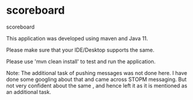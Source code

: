# scoreboard
 scoreboard
 
 This application was developed using maven and Java 11.
 
 Please make sure that your IDE/Desktop supports the same. 
 
 Please use 'mvn clean install' to test and run the application. 
 
 Note: The additional task of pushing messages was not done here. I have done some 
 googling about that and came across STOPM messaging. But not very confident about the same
, and hence left it as it is mentioned as an additional task. 
